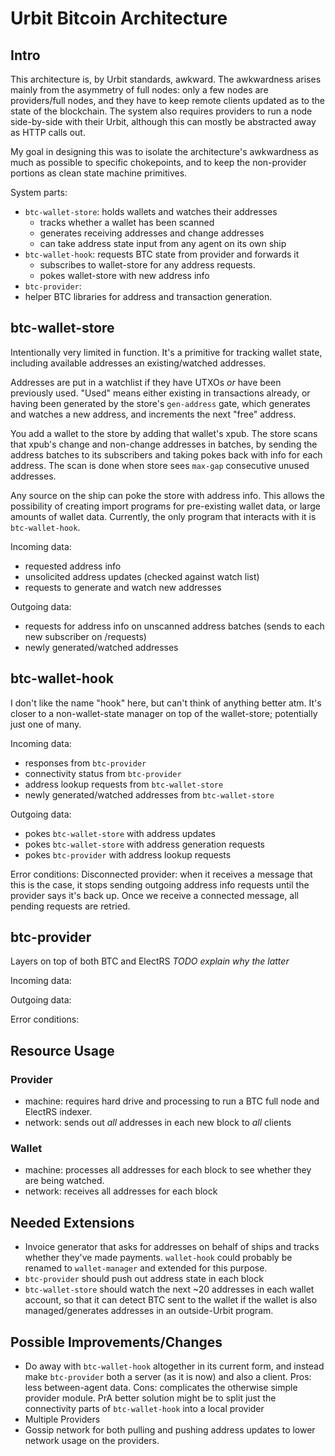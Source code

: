 # Urbit Bitcoin Architecture

## Intro
This architecture is, by Urbit standards, awkward. The awkwardness arises mainly from the asymmetry of full nodes: only a few nodes are providers/full nodes, and they have to keep remote clients updated as to the state of the blockchain. The system also requires providers to run a node side-by-side with their Urbit, although this can mostly be abstracted away as HTTP calls out.

My goal in designing this was to isolate the architecture's awkwardness as much as possible to specific chokepoints, and to keep the non-provider portions as clean state machine primitives.

System parts:
- `btc-wallet-store`: holds wallets and watches their addresses
  * tracks whether a wallet has been scanned
  * generates receiving addresses and change addresses
  * can take address state input from any agent on its own ship
- `btc-wallet-hook`: requests BTC state from provider and forwards it
  * subscribes to wallet-store for any address requests.
  * pokes wallet-store with new address info
- `btc-provider`: 
- helper BTC libraries for address and transaction generation.

## btc-wallet-store
Intentionally very limited in function. It's a primitive for tracking wallet state, including available addresses an existing/watched addresses.

Addresses are put in a watchlist if they have UTXOs *or* have been previously used. "Used" means either existing in transactions already, or having been generated by the store's `gen-address` gate, which generates and watches a new address, and increments the next "free" address.

You add a wallet to the store by adding that wallet's xpub. The store scans that xpub's change and non-change addresses in batches, by sending the address batches to its subscribers and taking pokes back with info for each address.  The scan is done when store sees `max-gap` consecutive unused addresses.

Any source on the ship can poke the store with address info. This allows the possibility of creating import programs for pre-existing wallet data, or large amounts of wallet data. Currently, the only program that interacts with it is `btc-wallet-hook`.

Incoming data:
- requested address info
- unsolicited address updates (checked against watch list)
- requests to generate and watch new addresses

Outgoing data:
- requests for address info on unscanned address batches (sends to each new subscriber on /requests)
- newly generated/watched addresses

## btc-wallet-hook
I don't like the name "hook" here, but can't think of anything better atm. It's closer to a non-wallet-state manager on top of the wallet-store; potentially just one of many.

Incoming data:
- responses from `btc-provider`
- connectivity status from `btc-provider`
- address lookup requests from `btc-wallet-store`
- newly generated/watched addresses from `btc-wallet-store`

Outgoing data:
- pokes `btc-wallet-store` with address updates
- pokes `btc-wallet-store` with address generation requests
- pokes `btc-provider` with address lookup requests

Error conditions:
Disconnected provider: when it receives a message that this is the case, it stops sending outgoing address info requests until the provider says it's back up. Once we receive a connected message, all pending requests are retried.

## btc-provider
Layers on top of both BTC and ElectRS *TODO explain why the latter*

Incoming data:

Outgoing data:

Error conditions:

## Resource Usage

### Provider
- machine: requires hard drive and processing to run a BTC full node and ElectRS indexer.
- network: sends out *all* addresses in each new block to *all* clients

### Wallet
- machine: processes all addresses for each block to see whether they are being watched.
- network: receives all addresses for each block

## Needed Extensions
- Invoice generator that asks for addresses on behalf of ships and tracks whether they've made payments. `wallet-hook` could probably be renamed to `wallet-manager` and extended for this purpose.
- `btc-provider` should push out address state in each block
- `btc-wallet-store` should watch the next ~20 addresses in each wallet account, so that it can detect BTC sent to the wallet if the wallet is also managed/generates addresses in an outside-Urbit program.

## Possible Improvements/Changes
- Do away with `btc-wallet-hook` altogether in its current form, and instead make `btc-provider` both a server (as it is now) and also a client. Pros: less between-agent data. Cons: complicates the otherwise simple provider module. PrA better solution might be to split just the connectivity parts of `btc-wallet-hook` into a local provider
- Multiple Providers
- Gossip network for both pulling and pushing address updates to lower network usage on the providers.

